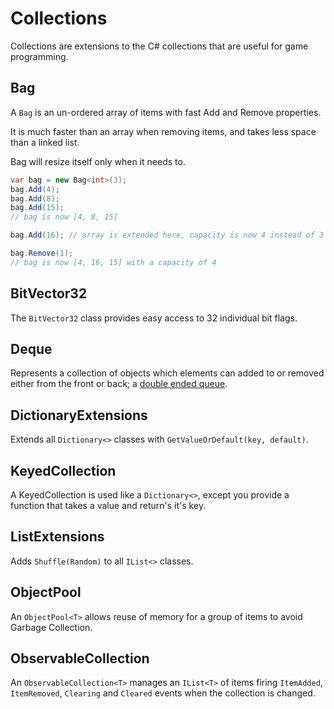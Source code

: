 # Collections

Collections are extensions to the C# collections that are useful for game programming.

## Bag

A `Bag` is an un-ordered array of items with fast Add and Remove properties.

It is much faster than an array when removing items, and takes less space than a linked list.

Bag will resize itself only when it needs to.

```C#
var bag = new Bag<int>(3);
bag.Add(4);
bag.Add(8);
bag.Add(15);
// bag is now [4, 8, 15]

bag.Add(16); // array is extended here, capacity is now 4 instead of 3

bag.Remove(1);
// bag is now [4, 16, 15] with a capacity of 4
```

## BitVector32

The `BitVector32` class provides easy access to 32 individual bit flags.

## Deque

Represents a collection of objects which elements can added to or removed either from the front or back; a
[double ended queue](https://en.wikipedia.org/wiki/Double-ended_queue).

## DictionaryExtensions

Extends all `Dictionary<>` classes with `GetValueOrDefault(key, default)`.

## KeyedCollection

A KeyedCollection is used like a `Dictionary<>`, except you provide a function that takes a value and return's it's key.

## ListExtensions

Adds `Shuffle(Random)` to all `IList<>` classes.

## ObjectPool

An `ObjectPool<T>` allows reuse of memory for a group of items to avoid Garbage Collection.

## ObservableCollection

An `ObservableCollection<T>` manages an `IList<T>` of items firing `ItemAdded`, `ItemRemoved`, `Clearing` and `Cleared` events when the collection is changed.

